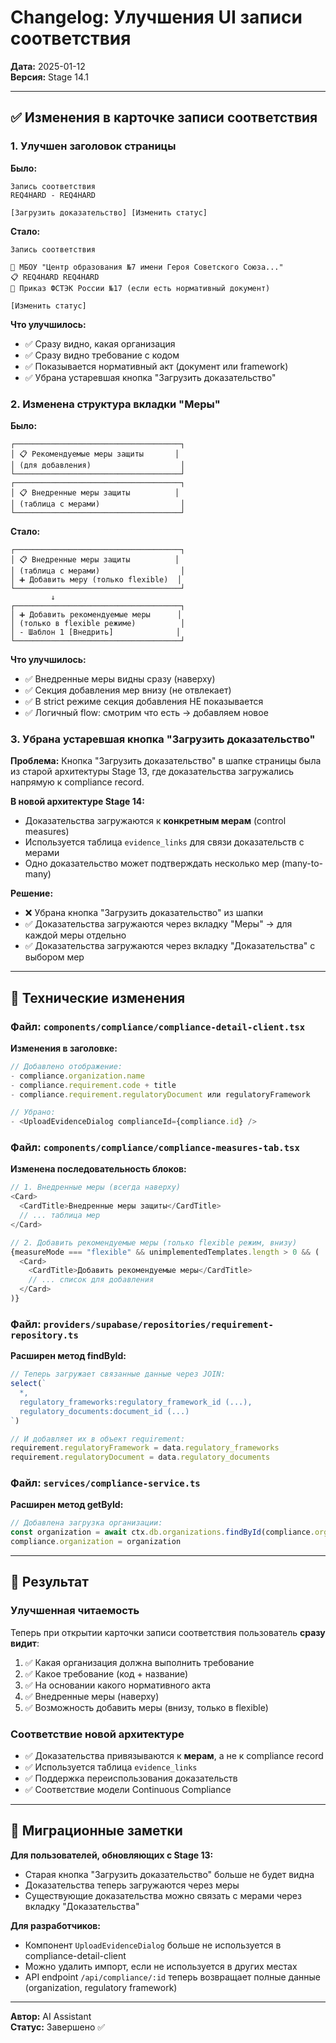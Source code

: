 # Changelog: Улучшения UI записи соответствия

**Дата:** 2025-01-12  
**Версия:** Stage 14.1

---

## ✅ Изменения в карточке записи соответствия

### 1. Улучшен заголовок страницы

**Было:**
```
Запись соответствия
REQ4HARD - REQ4HARD

[Загрузить доказательство] [Изменить статус]
```

**Стало:**
```
Запись соответствия

🏢 МБОУ "Центр образования №7 имени Героя Советского Союза..."
📋 REQ4HARD REQ4HARD
📄 Приказ ФСТЭК России №17 (если есть нормативный документ)

[Изменить статус]
```

**Что улучшилось:**
- ✅ Сразу видно, какая организация
- ✅ Сразу видно требование с кодом
- ✅ Показывается нормативный акт (документ или framework)
- ✅ Убрана устаревшая кнопка "Загрузить доказательство"

### 2. Изменена структура вкладки "Меры"

**Было:**
```
┌─────────────────────────────────────┐
│ 📋 Рекомендуемые меры защиты       │
│ (для добавления)                    │
└─────────────────────────────────────┘
┌─────────────────────────────────────┐
│ 📋 Внедренные меры защиты          │
│ (таблица с мерами)                  │
└─────────────────────────────────────┘
```

**Стало:**
```
┌─────────────────────────────────────┐
│ 📋 Внедренные меры защиты          │
│ (таблица с мерами)                  │
│ ➕ Добавить меру (только flexible)  │
└─────────────────────────────────────┘
         ↓
┌─────────────────────────────────────┐
│ ➕ Добавить рекомендуемые меры      │
│ (только в flexible режиме)          │
│ - Шаблон 1 [Внедрить]              │
└─────────────────────────────────────┘
```

**Что улучшилось:**
- ✅ Внедренные меры видны сразу (наверху)
- ✅ Секция добавления мер внизу (не отвлекает)
- ✅ В strict режиме секция добавления НЕ показывается
- ✅ Логичный flow: смотрим что есть → добавляем новое

### 3. Убрана устаревшая кнопка "Загрузить доказательство"

**Проблема:**
Кнопка "Загрузить доказательство" в шапке страницы была из старой архитектуры Stage 13, где доказательства загружались напрямую к compliance record.

**В новой архитектуре Stage 14:**
- Доказательства загружаются к **конкретным мерам** (control measures)
- Используется таблица `evidence_links` для связи доказательств с мерами
- Одно доказательство может подтверждать несколько мер (many-to-many)

**Решение:**
- ❌ Убрана кнопка "Загрузить доказательство" из шапки
- ✅ Доказательства загружаются через вкладку "Меры" → для каждой меры отдельно
- ✅ Доказательства загружаются через вкладку "Доказательства" с выбором мер

---

## 🔧 Технические изменения

### Файл: `components/compliance/compliance-detail-client.tsx`

**Изменения в заголовке:**
```typescript
// Добавлено отображение:
- compliance.organization.name
- compliance.requirement.code + title
- compliance.requirement.regulatoryDocument или regulatoryFramework

// Убрано:
- <UploadEvidenceDialog complianceId={compliance.id} />
```

### Файл: `components/compliance/compliance-measures-tab.tsx`

**Изменена последовательность блоков:**
```typescript
// 1. Внедренные меры (всегда наверху)
<Card>
  <CardTitle>Внедренные меры защиты</CardTitle>
  // ... таблица мер
</Card>

// 2. Добавить рекомендуемые меры (только flexible режим, внизу)
{measureMode === "flexible" && unimplementedTemplates.length > 0 && (
  <Card>
    <CardTitle>Добавить рекомендуемые меры</CardTitle>
    // ... список для добавления
  </Card>
)}
```

### Файл: `providers/supabase/repositories/requirement-repository.ts`

**Расширен метод findById:**
```typescript
// Теперь загружает связанные данные через JOIN:
select(`
  *,
  regulatory_frameworks:regulatory_framework_id (...),
  regulatory_documents:document_id (...)
`)

// И добавляет их в объект requirement:
requirement.regulatoryFramework = data.regulatory_frameworks
requirement.regulatoryDocument = data.regulatory_documents
```

### Файл: `services/compliance-service.ts`

**Расширен метод getById:**
```typescript
// Добавлена загрузка организации:
const organization = await ctx.db.organizations.findById(compliance.organizationId)
compliance.organization = organization
```

---

## 🎯 Результат

### Улучшенная читаемость
Теперь при открытии карточки записи соответствия пользователь **сразу видит**:
1. ✅ Какая организация должна выполнить требование
2. ✅ Какое требование (код + название)
3. ✅ На основании какого нормативного акта
4. ✅ Внедренные меры (наверху)
5. ✅ Возможность добавить меры (внизу, только в flexible)

### Соответствие новой архитектуре
- ✅ Доказательства привязываются к **мерам**, а не к compliance record
- ✅ Используется таблица `evidence_links`
- ✅ Поддержка переиспользования доказательств
- ✅ Соответствие модели Continuous Compliance

---

## 📝 Миграционные заметки

**Для пользователей, обновляющих с Stage 13:**
- Старая кнопка "Загрузить доказательство" больше не будет видна
- Доказательства теперь загружаются через меры
- Существующие доказательства можно связать с мерами через вкладку "Доказательства"

**Для разработчиков:**
- Компонент `UploadEvidenceDialog` больше не используется в compliance-detail-client
- Можно удалить импорт, если не используется в других местах
- API endpoint `/api/compliance/:id` теперь возвращает полные данные (organization, regulatory framework)

---

**Автор:** AI Assistant  
**Статус:** Завершено ✅

